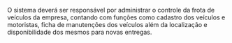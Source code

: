 O sistema deverá ser responsável por administrar o controle da frota de veículos da empresa, contando com funções como cadastro dos veículos e motoristas, ficha de manutenções dos veículos além da localização e disponibilidade dos mesmos para novas entregas.